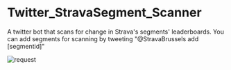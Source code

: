 # Twitter_StravaSegment_Scanner
A twitter bot that scans for change in Strava's segments' leaderboards. 
You can add segments for scanning by tweeting "@StravaBrussels add [segmentid]"

![request](http://i.imgur.com/jr3pIfM.png)
